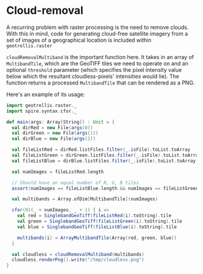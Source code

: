 # Cloud-removal

A recurring problem with raster processing is the need to remove clouds.
With this in mind, code for generating cloud-free satellite imagery from
a set of images of a geographical location is included within
`geotrellis.raster`

`cloudRemovalMultiband` is the important function here. It takes in
an array of `MultibandTile`, which are the GeoTIFF tiles we need to
operate on and an optional `threshold` parameter (which specifies the
pixel intensity value below which the resultant cloudless-pixels'
intensities would lie). The function returns a processed `MultibandTile`
that can be rendered as a PNG.

Here's an example of its usage:

```scala
import geotrellis.raster._
import spire.syntax.cfor._

def main(args: Array[String]) : Unit = {
  val dirRed = new File(args(0))
  val dirGreen = new File(args(1))
  val dirBlue = new File(args(2))

  val fileListRed = dirRed.listFiles.filter(_.isFile).toList.toArray
  val fileListGreen = dirGreen.listFiles.filter(_.isFile).toList.toArray
  val fileListBlue = dirBlue.listFiles.filter(_.isFile).toList.toArray

  val numImages = fileListRed.length

  // Should have an equal number of R, G, B tiles
  assert(numImages == fileListBlue.length && numImages == fileListGreen.length)

  val multibands = Array.ofDim[MultibandTile](numImages)

  cfor(0)(_ < numImages, _ + 1) { i =>
    val red = SinglebandGeoTiff(fileListRed(i).toString).tile
    val green = SinglebandGeoTiff(fileListGreen(i).toString).tile
    val blue = SinglebandGeoTiff(fileListBlue(i).toString).tile

    multibands(i) = ArrayMultibandTile(Array(red, green, blue))
  }

  val cloudless = cloudRemovalMultiband(multibands)
  cloudless.renderPng().write("/tmp/cloudless.png")
}
```
